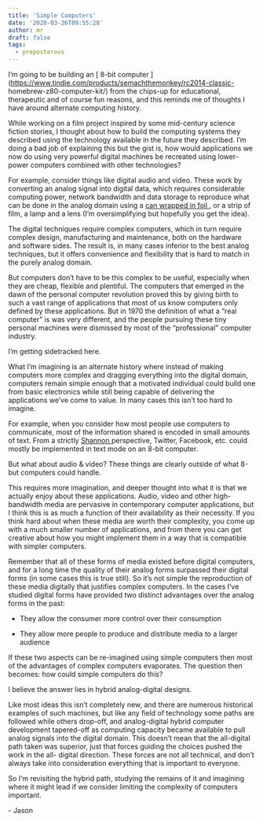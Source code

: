 ```yaml
---
title: 'Simple Computers'
date: '2020-03-26T09:55:28'
author: mr
draft: false
tags:
  - preposterous
---
```

I’m going to be building an [ 8-bit computer
](https://www.tindie.com/products/semachthemonkey/rc2014-classic-
homebrew-z80-computer-kit/) from the chips-up for educational, therapeutic and
of course fun reasons, and this reminds me of thoughts I have around alternate
computing history.

  

While working on a film project inspired by some mid-century science fiction
stories, I thought about how to build the computing systems they described
using the technology available in the future they described. I’m doing a bad
job of explaining this but the gist is, how would applications we now do using
very powerful digital machines be recreated using lower-power computers
combined with other technologies?

  

For example, consider things like digital audio and video. These work by
converting an analog signal into digital data, which requires considerable
computing power, network bandwidth and data storage to reproduce what can be
done in the analog domain using a [ can wrapped in foil
](https://en.m.wikipedia.org/wiki/Phonograph_cylinder) , or a strip of film, a
lamp and a lens (I’m oversimplifying but hopefully you get the idea).

  

The digital techniques require complex computers, which in turn require
complex design, manufacturing and maintenance, both on the hardware and
software sides. The result is, in many cases inferior to the best analog
techniques, but it offers convenience and flexibility that is hard to match in
the purely analog domain.

  

But computers don’t have to be this complex to be useful, especially when they
are cheap, flexible and plentiful. The computers that emerged in the dawn of
the personal computer revolution proved this by giving birth to such a vast
range of applications that most of us know computers only defined by these
applications. But in 1970 the definition of what a “real computer” is was very
different, and the people pursuing these tiny personal machines were dismissed
by most of the “professional” computer industry.

  

I’m getting sidetracked here.

  

What I’m imagining is an alternate history where instead of making computers
more complex and dragging everything into the digital domain, computers remain
simple enough that a motivated individual could build one from basic
electronics while still being capable of delivering the applications we’ve
come to value. In many cases this isn’t too hard to imagine.

  

For example, when you consider how most people use computers to communicate,
most of the information shared is encoded in small amounts of text. From a
strictly [ Shannon ](https://en.m.wikipedia.org/wiki/Information_theory)
perspective, Twitter, Facebook, etc. could mostly be implemented in text mode
on an 8-bit computer.

  

But what about audio & video? These things are clearly outside of what 8-but
computers could handle.

  

This requires more imagination, and deeper thought into what it is that we
actually enjoy about these applications. Audio, video and other high-bandwidth
media are pervasive in contemporary computer applications, but I think this is
as much a function of their availability as their necessity. If you think hard
about when these media are worth their complexity, you come up with a much
smaller number of applications, and from there you can get creative about how
you might implement them in a way that is compatible with simpler computers.

  

Remember that all of these forms of media existed before digital computers,
and for a long time the quality of their analog forms surpassed their digital
forms (in some cases this is true still). So it’s not simple the reproduction
of these media digitally that justifies complex computers. In the cases I’ve
studied digital forms have provided two distinct advantages over the analog
forms in the past:

  

* They allow the consumer more control over their consumption 

* They allow more people to produce and distribute media to a larger audience 

  

If these two aspects can be re-imagined using simple computers then most of
the advantages of complex computers evaporates. The question then becomes: how
could simple computers do this?

  

I believe the answer lies in hybrid analog-digital designs.

  

Like most ideas this isn’t completely new, and there are numerous historical
examples of such machines, but like any field of technology some paths are
followed while others drop-off, and analog-digital hybrid computer development
tapered-off as computing capacity became available to pull analog signals into
the digital domain. This doesn’t mean that the all-digital path taken was
superior, just that forces guiding the choices pushed the work in the all-
digital direction. These forces are not all technical, and don’t always take
into consideration everything that is important to everyone.

  

So I’m revisiting the hybrid path, studying the remains of it and imagining
where it might lead if we consider limiting the complexity of computers
important.

  

  

\- Jason

